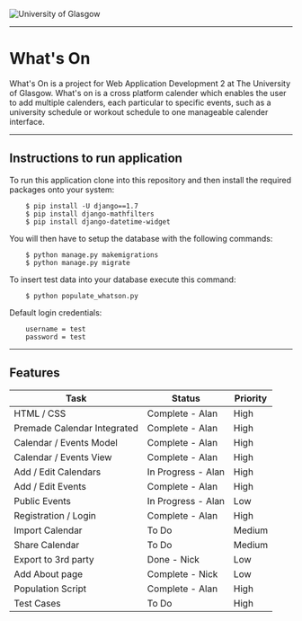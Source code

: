 ![University of Glasgow](http://www.agripa.com/media/27266/glasgow_545x409.jpg)


----------


# What's On
What's On is a project for Web Application Development 2 at The University of Glasgow. What's on is a cross platform calender which enables the user to add multiple calenders, each particular to specific events, such as a university schedule or workout schedule to one manageable calender interface.


----------


## Instructions to run application
To run this application clone into this repository and then install the required packages onto your system:

        $ pip install -U django==1.7
        $ pip install django-mathfilters
        $ pip install django-datetime-widget

You will then have to setup the database with the following commands:

        $ python manage.py makemigrations
        $ python manage.py migrate

To insert test data into your database execute this command:

        $ python populate_whatson.py

Default login credentials:

        username = test
        password = test


----------


## Features

Task  | Status | Priority
------------- | ------------- | -------------
HTML / CSS | Complete - Alan | High
Premade Calendar Integrated  | Complete - Alan | High
Calendar / Events Model  | Complete - Alan | High
Calendar / Events View | Complete - Alan | High
Add / Edit Calendars | In Progress - Alan | High
Add / Edit Events | Complete - Alan | High
Public Events | In Progress - Alan | Low
Registration / Login | Complete - Alan | High
Import Calendar | To Do | Medium
Share Calendar | To Do | Medium
Export to 3rd party | Done - Nick | Low
Add About page | Complete - Nick | Low
Population Script | Complete - Alan | High
Test Cases | To Do | High
